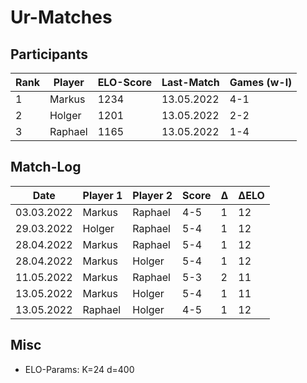# Ur-Matches

## Participants

| Rank | Player  | ELO-Score | Last-Match | Games (w-l) |
| ---- | ------- | --------- | ---------- | ----------- |
|    1 | Markus  |      1234 | 13.05.2022 | 4-1         | 
|    2 | Holger  |      1201 | 13.05.2022 | 2-2         | 
|    3 | Raphael |      1165 | 13.05.2022 | 1-4         | 


## Match-Log

| Date         | Player 1        | Player 2        | Score | Δ | ΔELO |
| ------------ | --------------- | --------------- | ----- | - | ---- |
|  03.03.2022  |  Markus         |  Raphael        |  4-5  | 1 |   12 |
|  29.03.2022  |  Holger         |  Raphael        |  5-4  | 1 |   12 |
|  28.04.2022  |  Markus         |  Raphael        |  5-4  | 1 |   12 |
|  28.04.2022  |  Markus         |  Holger         |  5-4  | 1 |   12 |
|  11.05.2022  |  Markus         |  Raphael        |  5-3  | 2 |   11 |
|  13.05.2022  |  Markus         |  Holger         |  5-4  | 1 |   11 |
|  13.05.2022  |  Raphael        |  Holger         |  4-5  | 1 |   12 |

## Misc

* ELO-Params: K=24 d=400
